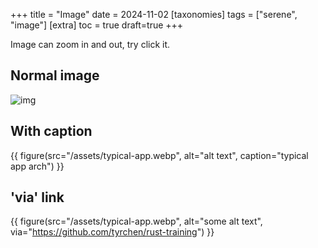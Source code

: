 +++
title = "Image"
date = 2024-11-02
[taxonomies]
tags = ["serene", "image"]
[extra]
toc = true
draft=true
+++

Image can zoom in and out, try click it.

## Normal image

![img](/assets/typical-app.webp)

## With caption

{{ figure(src="/assets/typical-app.webp", alt="alt text", caption="typical app arch") }}

## 'via' link

{{ figure(src="/assets/typical-app.webp", alt="some alt text", via="https://github.com/tyrchen/rust-training") }}
